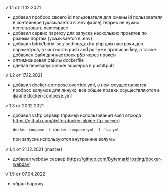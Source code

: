 v 1.1 от 11.12.2021
- добавил проброс своего id пользователя для смены id пользователя в контейнере (указывается в .env файле)
тепреь не нужно использовать namespace
- добавил сервис haproxy для запуска нескольких проектов по разным портам (указывается в .env)
- добавил bitrix/bitrix-set/.settings_extra.php для настроки доп. параметров, в частности push and pull уже прописан key,
  а также добавлен файл для настроек p&p через прокси
- оптимизировал файлы dockerfile
- сделал перезапуск node воркеров в push&pull

v 1.2 от 17.12.2021
- добавил docker-compose.override.yml, в нем осуществляется проброс волумов для линукс, все общие правки осуществляются в файле docker-compose.yml

v 1.3 от 20.12.2021
- добавил vsftp сервер (пример использования взял отсюда https://github.com/delfer/docker-alpine-ftp-server)

    `docker-compose -f docker-compose.yml -f ftp.yml`

    при запуске используются внутренние волумы

v 1.4 от 21.12.2021 (master)
- добавил webdav сервер (https://github.com/BytemarkHosting/docker-webdav)

v 1.5 от 07.04.2022 
- убрал haproxy